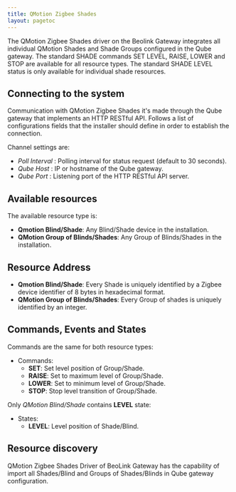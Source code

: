 ```yaml
---
title: QMotion Zigbee Shades
layout: pagetoc
---
```


The QMotion Zigbee Shades driver on the Beolink Gateway integrates all individual QMotion Shades and Shade Groups configured in the Qube gateway. 
The standard SHADE commands SET LEVEL, RAISE, LOWER and STOP are available for all resource types. 
The standard SHADE LEVEL status is only available for individual shade resources. 

Connecting to the system
-------------------------
Communication with QMotion Zigbee Shades it's made through the Qube gateway that implements an HTTP RESTful API. 
Follows a list of configurations fields that the installer should define in order to establish the connection.

Channel settings are:
* _Poll Interval_ : Polling interval for status request (default to 30 seconds).
* _Qube Host_ : IP or hostname of the Qube gateway.
* _Qube Port_ : Listening port of the HTTP RESTful API server.

Available resources
--------------------------------
The available resource type is:
* **Qmotion Blind/Shade**: Any Blind/Shade device in the installation.
* **QMotion Group of Blinds/Shades**: Any Group of Blinds/Shades in the installation.

Resource Address
-------------------
* **Qmotion Blind/Shade**: Every Shade is uniquely identified by a Zigbee device identifier of 8 bytes in hexadecimal format.
* **QMotion Group of Blinds/Shades**: Every Group of shades is uniquely identified by an integer.

Commands, Events and States
-------------------------------
Commands are the same for both resource types:
* Commands:
  - **SET**: Set level position of Group/Shade.
  - **RAISE**: Set to maximum level of Group/Shade.
  - **LOWER**: Set to minimum level of Group/Shade.
  - **STOP**: Stop level transition of Group/Shade.

Only *QMotion Blind/Shade* contains **LEVEL** state:
* States:
  - **LEVEL**: Level position of Shade/Blind.

Resource discovery
------------------
QMotion Zigbee Shades Driver of BeoLink Gateway has the capability of import all Shades/Blind and Groups of Shades/Blinds in Qube gateway configuration. 
